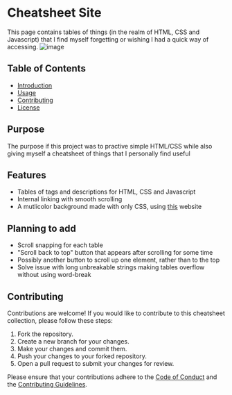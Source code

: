 # Cheatsheet Site

This page contains tables of things (in the realm of HTML, CSS and Javascript) that I find myself forgetting or wishing I had a quick way of accessing.
![image](https://github.com/nixowl/nixowl.github.io/assets/80635670/a2261de5-c8c9-49a3-a254-da00115d1c94)


## Table of Contents

- [Introduction](#introduction)
- [Usage](#usage)
- [Contributing](#contributing)
- [License](#license)

## Purpose

The purpose if this project was to practive simple HTML/CSS while also giving myself a cheatsheet of things that I personally find useful


## Features

* Tables of tags and descriptions for HTML, CSS and Javascript
* Internal linking with smooth scrolling
* A mutlicolor background made with only CSS, using [this](https://codioful.com/) website

## Planning to add

* Scroll snapping for each table
* "Scroll back to top" button that appears after scrolling for some time
* Possibly another button to scroll up one element, rather than to the top
* Solve issue with long unbreakable strings making tables overflow without using word-break

## Contributing

Contributions are welcome! If you would like to contribute to this cheatsheet collection, please follow these steps:

1. Fork the repository.
2. Create a new branch for your changes.
3. Make your changes and commit them.
4. Push your changes to your forked repository.
5. Open a pull request to submit your changes for review.

Please ensure that your contributions adhere to the [Code of Conduct](CODE_OF_CONDUCT.md) and the [Contributing Guidelines](CONTRIBUTING.md).

